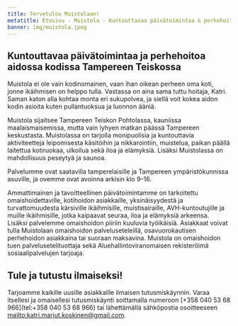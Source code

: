 ```yaml
---
title: Tervetuloa Muistolaan!
metatitle: Etusivu - Muistola - Kuntouttavaa päivätoimintaa & perhehoitoa Tampereella
banner: img/muistola.jpeg
---
```

## Kuntouttavaa päivätoimintaa ja perhehoitoa aidossa kodissa Tampereen Teiskossa

Muistola ei ole vain kodinomainen, vaan ihan oikean perheen oma koti, jonne ikäihmisen on helppo tulla. Vastassa on aina sama tuttu hoitaja, Katri. Saman katon alla kohtaa monta eri sukupolvea, ja siellä voit kokea aidon kodin asioita kuten pullantuoksua ja luonnon ääniä.

Muistola sijaitsee Tampereen Teiskon Pohtolassa, kauniissa maalaismaisemissa, mutta vain lyhyen matkan päässä Tampereen keskustasta. Muistolassa on tarjolla monipuolisia ja kuntouttavia aktiviteetteja leipomisesta käsitöihin ja nikkarointiin, muistelua, paikan päällä laitettua kotiruokaa, ulkoilua sekä iloa ja elämyksiä. Lisäksi Muistolassa on mahdollisuus peseytyä ja saunoa.

Palvelumme ovat saatavilla tamperelaisille ja Tampereen ympäristökunnissa asuville, ja ovemme ovat avoinna arkisin klo 9–16.

Ammattimainen ja tavoitteellinen päivätoimintamme on tarkoitettu omaishoidettaville, kotihoidon asiakkaille, yksinäisyydestä ja turvattomuudesta kärsiville ikäihmisille, muistisairaille, AVH-kuntoutujille ja muille ikäihmisille, jotka kaipaavat seuraa, iloa ja elämyksiä arkeensa. Lisäksi palvelemme omaishoidon piiriin kuuluvia työikäisiä. Asiakkaat voivat tulla Muistolaan omaishoidon palveluseteleillä, osavuorokautisen perhehoidon asiakkaina tai suoraan maksavina. Muistola on omaishoidon tuen palvelusetelituottaja sekä Aluehallintoviranomaisen rekisteröimä sosiaalipalvelujen tarjoaja.

## Tule ja tutustu ilmaiseksi!

Tarjoamme kaikille uusille asiakkaille ilmaisen tutusmiskäynnin. Varaa itsellesi ja omaisellesi tutusmiskäynti soittamalla numeroon \[+358 040 53 68 966](tel:+358 040 53 68 966) tai lähettämällä sähköpostia osoitteeseen <mailto:katri.marjut.koskinen@gmail.com>.
